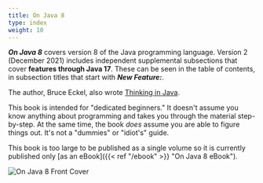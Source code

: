 ```yaml
---
title: On Java 8
type: index
weight: 10
---
```


***On Java 8*** covers version 8 of the Java programming language.
Version 2 (December 2021) includes independent supplemental subsections that cover **features through Java 17**. 
These can be seen in the table of contents, in subsection titles that start with ***New Feature:***.

The author, Bruce Eckel, also wrote
[Thinking in Java](https://www.amazon.com/Thinking-Java-4th-Bruce-Eckel/dp/0131872486).

This book is intended for "dedicated beginners." It doesn't assume you know
anything about programming and takes you through the material step-by-step. At
the same time, the book *does* assume you are able to figure things out. It's
not a "dummies" or "idiot's" guide.

This book is too large to be published as a single volume so it is currently
published only [as an eBook]({{< ref "/ebook" >}} "On Java 8 eBook").

![On Java 8 Front Cover](/images/BookCover-web.png)
